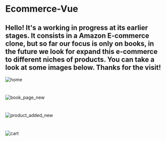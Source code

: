 # Ecommerce-Vue

## Hello! It's a working in progress at its earlier stages. It consists in a Amazon E-commerce clone, but so far our focus is only on books, in the future we look for expand this e-commerce to different niches of products. You can take a look at some images below. Thanks for the visit!

![home](https://user-images.githubusercontent.com/60707892/219969665-bf58c0ef-9398-4276-83f2-57e34d931787.png)
# 
![book_page_new](https://user-images.githubusercontent.com/60707892/220097751-6aea8ad1-3d48-48ff-b5d4-97132995a634.png)
#
![product_added_new](https://user-images.githubusercontent.com/60707892/220100074-661e2756-0316-4128-a9a1-da55c0e7e604.png)
#
![cart](https://user-images.githubusercontent.com/60707892/220100379-d9fa5005-86f7-40ac-8f33-6772e1f8564e.png)
